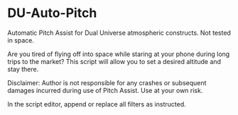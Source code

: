 # DU-Auto-Pitch
Automatic Pitch Assist for Dual Universe atmospheric constructs. Not tested in space.

Are you tired of flying off into space while staring at your phone during long trips to the market? This script will allow you to set a desired altitude and stay there.

Disclaimer: Author is not responsible for any crashes or subsequent damages incurred during use of Pitch Assist. Use at your own risk.

In the script editor, append or replace all filters as instructed.
